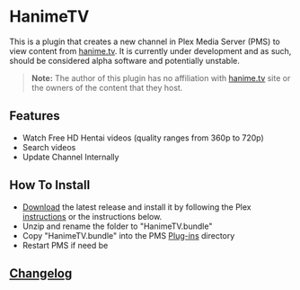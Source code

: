 HanimeTV
========

This is a plugin that creates a new channel in Plex Media Server (PMS) to view content from [hanime.tv](https://hanime.tv/). It is currently under development and as such, should be considered alpha software and potentially unstable.

> **Note:** The author of this plugin has no affiliation with [hanime.tv](https://hanime.tv/) site or the owners of the content that they host.

## Features

- Watch Free HD Hentai videos (quality ranges from 360p to 720p)
- Search videos
- Update Channel Internally

## How To Install

- [Download](http://github.com/Nosinden/HanimeTV.bundle/releases) the latest release and install it by following the Plex [instructions](https://support.plex.tv/hc/en-us/articles/201187656-How-do-I-manually-install-a-channel-) or the instructions below.
- Unzip and rename the folder to "HanimeTV.bundle"
- Copy "HanimeTV.bundle" into the PMS [Plug-ins](https://support.plex.tv/hc/en-us/articles/201106098-How-do-I-find-the-Plug-Ins-folder-) directory
- Restart PMS if need be

## [Changelog](Changelog.md#changelog)
